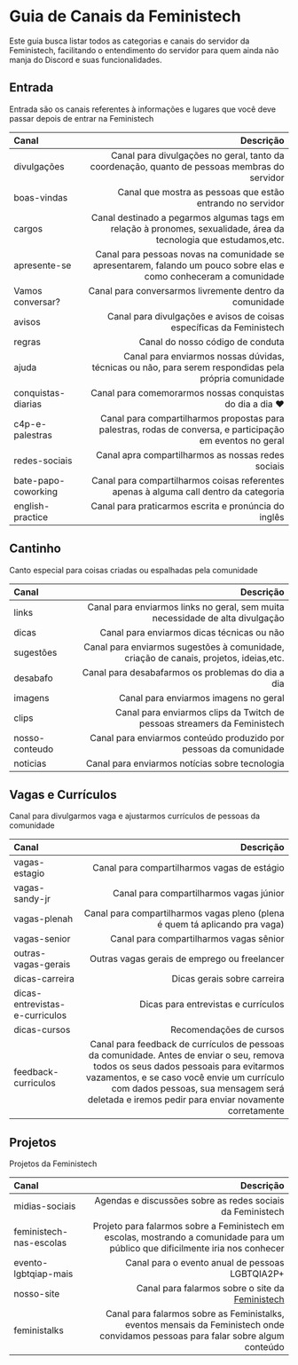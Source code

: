 # Guia de Canais da Feministech

Este guia busca listar todos as categorias e canais do servidor da Feministech, facilitando o entendimento do servidor para quem ainda não manja do Discord e suas funcionalidades.

## Entrada

Entrada são os canais referentes à informações e lugares que você deve passar depois de entrar na Feministech

| Canal               |                                                                                                          Descrição |
| :------------------ | -----------------------------------------------------------------------------------------------------------------: |
| divulgações         |                       Canal para divulgações no geral, tanto da coordenação, quanto de pessoas membras do servidor |
| boas-vindas         |                                                         Canal que mostra as pessoas que estão entrando no servidor |
| cargos              |  Canal destinado a pegarmos algumas tags em relação à pronomes, sexualidade, área da tecnologia que estudamos,etc. |
| apresente-se        | Canal para pessoas novas na comunidade se apresentarem, falando um pouco sobre elas e como conheceram a comunidade |
| Vamos conversar?    |                                                           Canal para conversarmos livremente dentro da comunidade  |
| avisos              |                                               Canal para divulgações e avisos de coisas específicas da Feministech |
| regras              |                                                                                   Canal do nosso código de conduta |
| ajuda               |               Canal para enviarmos nossas dúvidas, técnicas ou não, para serem respondidas pela própria comunidade |
| conquistas-diarias  |                                                     Canal para comemorarmos nossas conquistas do dia a dia :heart: |
| c4p-e-palestras     |         Canal para compartilharmos propostas para palestras, rodas de conversa, e participação em eventos no geral |
| redes-sociais       |                                                                 Canal apra compartilharmos as nossas redes sociais |
| bate-papo-coworking |                              Canal para compartilharmos coisas referentes apenas à alguma call dentro da categoria |
| english-practice    |                                                               Canal para praticarmos escrita e pronúncia do inglês |

## Cantinho

Canto especial para coisas criadas ou espalhadas pela comunidade

| Canal          |                                                                             Descrição |
| :------------- | ------------------------------------------------------------------------------------: |
| links          |         Canal para enviarmos links no geral, sem muita necessidade de alta divulgação |
| dicas          |                                            Canal para enviarmos dicas técnicas ou não |
| sugestões      | Canal para enviarmos sugestões à comunidade, criação de canais, projetos, ideias,etc. |
| desabafo       |                                     Canal para desabafarmos os problemas do dia a dia |
| imagens        |                                                 Canal para enviarmos imagens no geral |
| clips          |              Canal para enviarmos clips da Twitch de pessoas streamers da Feministech |
| nosso-conteudo |                     Canal para enviarmos conteúdo produzido por pessoas da comunidade |
| noticias       |                                        Canal para enviarmos notícias sobre tecnologia |

## Vagas e Currículos

Canal para divulgarmos vaga e ajustarmos currículos de pessoas da comunidade

| Canal                          |                                                                                                                                                                                                                                                                           Descrição |
| :----------------------------- | ----------------------------------------------------------------------------------------------------------------------------------------------------------------------------------------------------------------------------------------------------------------------------------: |
| vagas-estagio                  |                                                                                                                                                                                                                                         Canal para compartilharmos vagas de estágio |
| vagas-sandy-jr                 |                                                                                                                                                                                                                                             Canal para compartilharmos vagas júnior |
| vagas-plenah                   |                                                                                                                                                                                                         Canal para compartilharmos vagas pleno (plena é quem tá aplicando pra vaga) |
| vagas-senior                   |                                                                                                                                                                                                                                             Canal para compartilharmos vagas sênior |
| outras-vagas-gerais            |                                                                                                                                                                                                                                        Outras vagas gerais de emprego ou freelancer |
| dicas-carreira                 |                                                                                                                                                                                                                                                         Dicas gerais sobre carreira |
| dicas-entrevistas-e-curriculos |                                                                                                                                                                                                                                                 Dicas para entrevistas e currículos |
| dicas-cursos                   |                                                                                                                                                                                                                                                             Recomendações de cursos |
| feedback-curriculos            | Canal para feedback de currículos de pessoas da comunidade. Antes de enviar o seu, remova todos os seus dados pessoais para evitarmos vazamentos, e se caso você envie um currículo com dados pessoas, sua mensagem será deletada e iremos pedir para enviar novamente corretamente |

## Projetos

Projetos da Feministech

| Canal                   |                                                                                                                         Descrição |
| :---------------------- | --------------------------------------------------------------------------------------------------------------------------------: |
| midias-sociais          |                                                                        Agendas e discussões sobre as redes sociais da Feministech |
| feministech-nas-escolas |   Projeto para falarmos sobre a Feministech em escolas, mostrando a comunidade para um público que dificilmente iria nos conhecer |
| evento-lgbtqiap-mais    |                                                                                   Canal para o evento anual de pessoas LGBTQIA2P+ |
| nosso-site              |                                                 Canal para falarmos sobre o site da [Feministech](https://feministech.github.io/) |
| feministalks            | Canal para falarmos sobre as Feministalks, eventos mensais da Feministech onde convidamos pessoas para falar sobre algum conteúdo |
